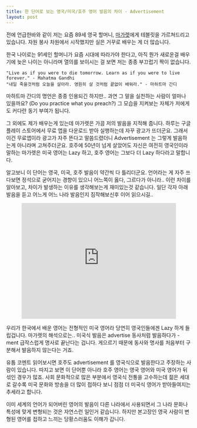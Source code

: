 ```yaml
---
title: 한 단어로 보는 영국/미국/호주 영어 발음의 차이 - Advertisement
layout: post
---
```


전에 언급한바와 같이 저는 요즘 89세 영국 할머니, [마가렛](http://blog.ahkim.com/dear-margaret.html)에게 테블릿을 가르쳐드리고 있습니다. 자원 봉사 차원에서 시작했지만 실은 거꾸로 배우는 게 더 많습니다.  

한국 나이로는 91세인 할머니가 요즘 시대에 따라가야 한다고, 아직 뭔가 새로운걸 배우기에 늦은 나이는 아니라며 열의를 보이시는 걸 보면 저는 종종 부끄럽기 짝이 없습니다.  
	
	"Live as if you were to die tomorrow. Learn as if you were to live forever." - Mahatma Gandhi
	"내일 죽을것처럼 오늘을 살아라. 영원히 살 것처럼 끝없이 배워라." - 마하트마 간디

마하트마 간디의 명언은 종종 인용되긴 하지만.. 과연 그 말을 실천하는 사람이 얼마나 있을까요? (Do you practice what you preach?) 그 모습을 지켜보는 자체가 저에게도 커다란 동기 부여가 됩니다. 

그 외에도 제가 배우는게 있는데 마가렛은 가끔 저의 발음을 지적해 줍니다. 하루는 구글 플레이 스토어에서 무료 앱을 다운로드 받아 실행하는데 자꾸 광고가 뜨더군요. 그래서 이건 무료앱이라 광고가 자주 뜬다고 말씀드렸더니 Advertisement 는 그렇게 발음하는게 아니라며 고쳐주더군요. 호주에 50년이 넘게 살았어도 자신은 여전히 영국인이라 말하는 마가렛은 미국 영어는 Lazy 하고, 호주 영어는 그보다 더 Lazy 하다라고 말합니다. 

알고보니 이 단어는 영국, 미국, 호주 발음이 약간씩 다 틀리더군요. 언어라는 게 자주 쓰다보면 정석으로 굳어지는 경향이 있으니 어느쪽이 옳다, 그르다가 아니라.. 이런 차이를 알아보고, 차이가 발생하는 이유를 생각해보는게 재미있는것 같습니다. 일단 각자 아래 발음을 듣고 어느게 어느 나라 발음인지 짐작해보신후 이어 읽으시길..

<center><iframe width="420" height="315" src="https://www.youtube.com/embed/11z-id7CBFk" frameborder="0" allowfullscreen></iframe></center>

우리가 한국에서 배운 영어는 전형적인 미국 영어라 당연히 영국인들에겐 Lazy 하게 들립겁니다. 마가렛의 해석으로는.. 미국식 발음은 advertise 동사처럼 발음하다가 -ment 급작스럽게 명사로 끝난다는 겁니다. 게으르기 때문에 동사와 명사를 처음부터 구분해서 발음하지 않는다는 거죠. 

유툽 코멘트 읽어보시면 호주도 advertisement 를 영국식으로 발음한다고 주장하는 사람이 있습니다. 따지고 보면 이 단어뿐 아니라 호주 영어는 영국 영어와 미국 영어가 뒤섞인 경우가 많죠. 사회 문화적으로 많은 부분에서 영국식 전통을 고수하는데 젊은 세대로 갈수록 미국 문화와 방송을 더 많이 접하다 보니 점점 더 미국식 영어가 받아들여지는 추세라고 합니다. 

이미 세계의 언어가 되어버린 영어의 발음이 다른 나라에서 사용되면서 그 나라 문화나 특성에 맞게 변형되는 것은 자연스런 일인거 같습니다. 하지만 본고장인 영국 사람이 변형된 영어를 접하고 느끼는 당황스러움도 이해가 갑니다. 